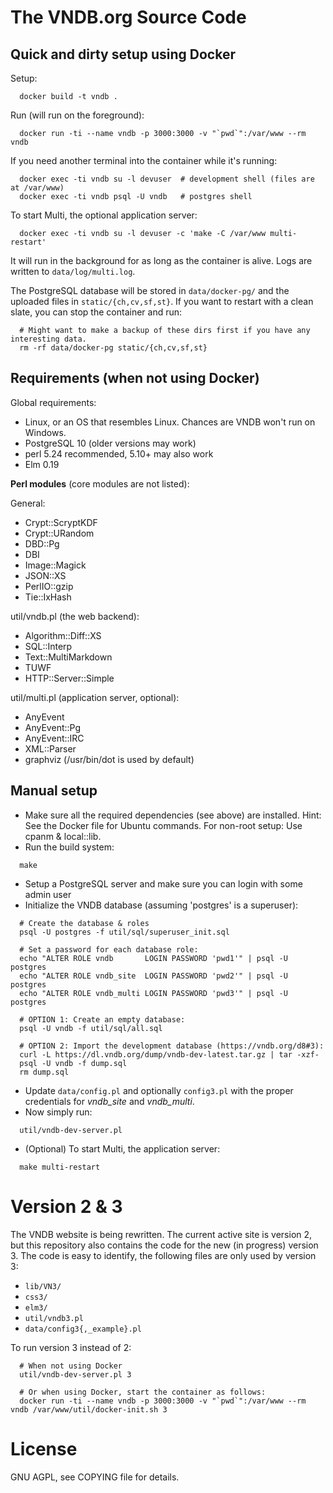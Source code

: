 # The VNDB.org Source Code

## Quick and dirty setup using Docker

Setup:

```
  docker build -t vndb .
```

Run (will run on the foreground):

```
  docker run -ti --name vndb -p 3000:3000 -v "`pwd`":/var/www --rm vndb
```

If you need another terminal into the container while it's running:

```
  docker exec -ti vndb su -l devuser  # development shell (files are at /var/www)
  docker exec -ti vndb psql -U vndb   # postgres shell
```

To start Multi, the optional application server:

```
  docker exec -ti vndb su -l devuser -c 'make -C /var/www multi-restart'
```

It will run in the background for as long as the container is alive. Logs are
written to `data/log/multi.log`.

The PostgreSQL database will be stored in `data/docker-pg/` and the uploaded
files in `static/{ch,cv,sf,st}`. If you want to restart with a clean slate, you
can stop the container and run:

```
  # Might want to make a backup of these dirs first if you have any interesting data.
  rm -rf data/docker-pg static/{ch,cv,sf,st}
```


## Requirements (when not using Docker)

Global requirements:

- Linux, or an OS that resembles Linux. Chances are VNDB won't run on Windows.
- PostgreSQL 10 (older versions may work)
- perl 5.24 recommended, 5.10+ may also work
- Elm 0.19

**Perl modules** (core modules are not listed):

General:
- Crypt::ScryptKDF
- Crypt::URandom
- DBD::Pg
- DBI
- Image::Magick
- JSON::XS
- PerlIO::gzip
- Tie::IxHash

util/vndb.pl (the web backend):
- Algorithm::Diff::XS
- SQL::Interp
- Text::MultiMarkdown
- TUWF
- HTTP::Server::Simple

util/multi.pl (application server, optional):
- AnyEvent
- AnyEvent::Pg
- AnyEvent::IRC
- XML::Parser
- graphviz (/usr/bin/dot is used by default)


## Manual setup

- Make sure all the required dependencies (see above) are installed. Hint: See
  the Docker file for Ubuntu commands. For non-root setup: Use cpanm & local::lib.
- Run the build system:

```
  make
```

- Setup a PostgreSQL server and make sure you can login with some admin user
- Initialize the VNDB database (assuming 'postgres' is a superuser):

```
  # Create the database & roles
  psql -U postgres -f util/sql/superuser_init.sql

  # Set a password for each database role:
  echo "ALTER ROLE vndb       LOGIN PASSWORD 'pwd1'" | psql -U postgres
  echo "ALTER ROLE vndb_site  LOGIN PASSWORD 'pwd2'" | psql -U postgres
  echo "ALTER ROLE vndb_multi LOGIN PASSWORD 'pwd3'" | psql -U postgres

  # OPTION 1: Create an empty database:
  psql -U vndb -f util/sql/all.sql

  # OPTION 2: Import the development database (https://vndb.org/d8#3):
  curl -L https://dl.vndb.org/dump/vndb-dev-latest.tar.gz | tar -xzf-
  psql -U vndb -f dump.sql
  rm dump.sql
```

- Update `data/config.pl` and optionally `config3.pl` with the proper
  credentials for *vndb_site* and *vndb_multi*.
- Now simply run:

```
  util/vndb-dev-server.pl
```

- (Optional) To start Multi, the application server:

```
  make multi-restart
```


# Version 2 & 3

The VNDB website is being rewritten. The current active site is version 2, but
this repository also contains the code for the new (in progress) version 3. The
code is easy to identify, the following files are only used by version 3:

- `lib/VN3/`
- `css3/`
- `elm3/`
- `util/vndb3.pl`
- `data/config3{,_example}.pl`

To run version 3 instead of 2:

```
  # When not using Docker
  util/vndb-dev-server.pl 3
  
  # Or when using Docker, start the container as follows:
  docker run -ti --name vndb -p 3000:3000 -v "`pwd`":/var/www --rm vndb /var/www/util/docker-init.sh 3
```

# License

GNU AGPL, see COPYING file for details.
